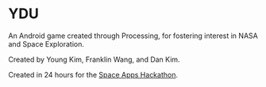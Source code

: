 # YDU
An Android game created through Processing, for fostering interest in NASA and Space Exploration. 

Created by Young Kim, Franklin Wang, and Dan Kim.

Created in 24 hours for the [Space Apps Hackathon](http://spaceappsnextgen.com/).


